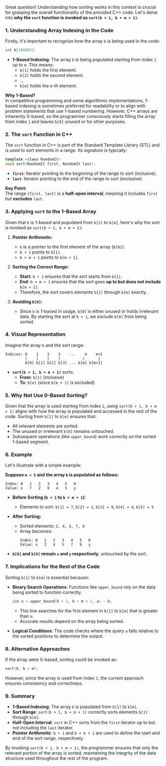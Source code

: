 Great question! Understanding how sorting works in this context is crucial for grasping the overall functionality of the provided C++ code. Let's delve into **why the `sort` function is invoked as `sort(b + 1, b + m + 1)`**.

### **1. Understanding Array Indexing in the Code**

Firstly, it's important to recognize how the array `b` is being used in the code:

```cpp
int b[100005];
```

- **1-Based Indexing**: The array `b` is being populated starting from index `1` up to `m`. This means:
  - `b[1]` holds the first element.
  - `b[2]` holds the second element.
  - ...
  - `b[m]` holds the `m`-th element.

**Why 1-Based?**  
In competitive programming and some algorithmic implementations, 1-based indexing is sometimes preferred for readability or to align with problem statements that use 1-based numbering. However, C++ arrays are inherently 0-based, so the programmer consciously starts filling the array from index `1` and leaves `b[0]` unused or for other purposes.

### **2. The `sort` Function in C++**

The `sort` function in C++ is part of the Standard Template Library (STL) and is used to sort elements in a range. Its signature is typically:

```cpp
template <class RandomIt>
void sort(RandomIt first, RandomIt last);
```

- **`first`**: Iterator pointing to the beginning of the range to sort (inclusive).
- **`last`**: Iterator pointing to the end of the range to sort (exclusive).

**Key Point:**  
The range `[first, last)` is a **half-open interval**, meaning it includes `first` but **excludes** `last`.

### **3. Applying `sort` to the 1-Based Array**

Given that `b` is 1-based and populated from `b[1]` to `b[m]`, here's why the sort is invoked as `sort(b + 1, b + m + 1)`:

1. **Pointer Arithmetic:**
   - `b` is a pointer to the first element of the array (`b[0]`).
   - `b + 1` points to `b[1]`.
   - `b + m + 1` points to `b[m + 1]`.

2. **Sorting the Correct Range:**
   - **Start**: `b + 1` ensures that the sort starts from `b[1]`.
   - **End**: `b + m + 1` ensures that the sort goes **up to but does not include** `b[m + 1]`.
   - Therefore, the sort covers elements `b[1]` through `b[m]` exactly.

3. **Avoiding `b[0]`:**
   - Since `b` is 1-based in usage, `b[0]` is either unused or holds irrelevant data. By starting the sort at `b + 1`, we exclude `b[0]` from being sorted.

### **4. Visual Representation**

Imagine the array `b` and the sort range:

```
Indices: 0    1    2    3    ...    m    m+1
         |    |    |    |          |      |
         b[0] b[1] b[2] b[3] ... b[m] b[m+1]
```

- **`sort(b + 1, b + m + 1)`** sorts:
  - **From**: `b[1]` (inclusive)
  - **To**: `b[m]` (since `b[m + 1]` is excluded)

### **5. Why Not Use 0-Based Sorting?**

Given that the array is used starting from index `1`, using `sort(b + 1, b + m + 1)` aligns with how the array is populated and accessed in the rest of the code. Sorting from `b[1]` to `b[m]` ensures that:

- All relevant elements are sorted.
- The unused or irrelevant `b[0]` remains untouched.
- Subsequent operations (like `upper_bound`) work correctly on the sorted 1-based segment.

### **6. Example**

Let's illustrate with a simple example:

**Suppose `m = 5` and the array `b` is populated as follows:**

```
Index: 0   1   2   3   4   5   6
Value: x   7   2   9   4   5   y
```

- **Before Sorting (`b + 1` to `b + m + 1`):**
  - Elements to sort: `b[1] = 7`, `b[2] = 2`, `b[3] = 9`, `b[4] = 4`, `b[5] = 5`
  
- **After Sorting:**
  - Sorted elements: `2, 4, 5, 7, 9`
  - Array becomes:
    ```
    Index: 0   1   2   3   4   5   6
    Value: x   2   4   5   7   9   y
    ```

- **`b[0]` and `b[6]` remain `x` and `y` respectively**, untouched by the sort.

### **7. Implications for the Rest of the Code**

Sorting `b[1]` to `b[m]` is essential because:

- **Binary Search Operations**: Functions like `upper_bound` rely on the data being sorted to function correctly.
  
  ```cpp
  int x = upper_bound(b + 1, b + m + 1, a) - b;
  ```
  
  - This line searches for the first element in `b[1]` to `b[m]` that is greater than `a`.
  - Accurate results depend on the array being sorted.

- **Logical Conditions**: The code checks where the query `a` falls relative to the sorted positions to determine the output.

### **8. Alternative Approaches**

If the array were 0-based, sorting could be invoked as:

```cpp
sort(b, b + m);
```

However, since the array is used from index `1`, the current approach ensures consistency and correctness.

### **9. Summary**

- **1-Based Indexing**: The array `b` is populated from `b[1]` to `b[m]`.
- **Sort Range**: `sort(b + 1, b + m + 1)` correctly sorts elements `b[1]` through `b[m]`.
- **Half-Open Interval**: `sort` in C++ sorts from the `first` iterator up to but not including the `last` iterator.
- **Pointer Arithmetic**: `b + 1` and `b + m + 1` are used to define the start and end of the sort range, respectively.

By invoking `sort(b + 1, b + m + 1)`, the programmer ensures that only the relevant portion of the array is sorted, maintaining the integrity of the data structure used throughout the rest of the program.